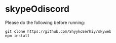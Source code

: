 # skypeOdiscord
Please do the following before running:
```
git clone https://github.com/ShyykoSerhiy/skyweb
npm install
```

